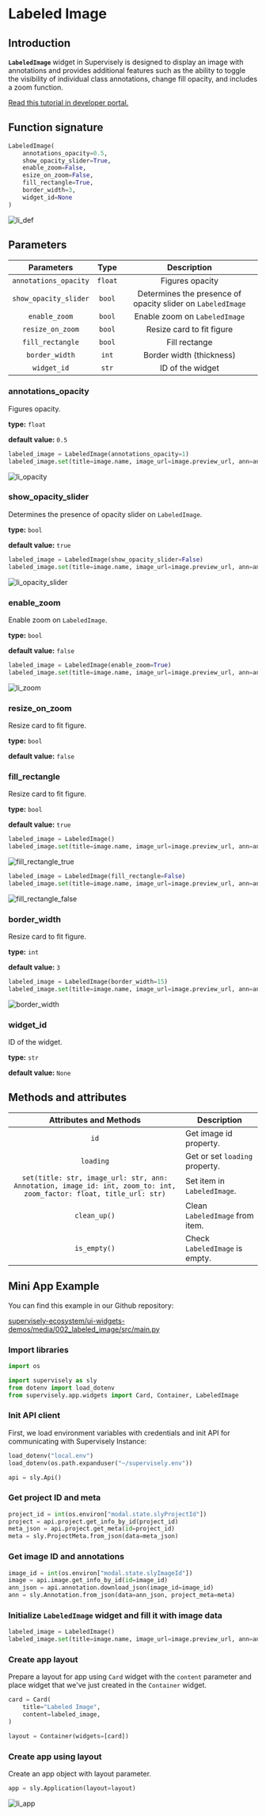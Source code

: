 # Labeled Image

## Introduction

**`LabeledImage`** widget in Supervisely is designed to display an image with annotations and provides additional features such as the ability to toggle the visibility of individual class annotations, change fill opacity, and includes a zoom function.

[Read this tutorial in developer portal.](https://developer.supervise.ly/app-development/apps-with-gui/labeledimage)

## Function signature

```python
LabeledImage(
    annotations_opacity=0.5,
    show_opacity_slider=True,
    enable_zoom=False,
    esize_on_zoom=False,
    fill_rectangle=True,
    border_width=3,
    widget_id=None
)
```

![li_def](https://user-images.githubusercontent.com/79905215/221849681-7266b42f-636e-4068-a0d7-3825034d935b.png)

## Parameters

|      Parameters       |  Type   |                         Description                         |
| :-------------------: | :-----: | :---------------------------------------------------------: |
| `annotations_opacity` | `float` |                       Figures opacity                       |
| `show_opacity_slider` | `bool`  | Determines the presence of opacity slider on `LabeledImage` |
|     `enable_zoom`     | `bool`  |                Enable zoom on `LabeledImage`                |
|   `resize_on_zoom`    | `bool`  |                  Resize card to fit figure                  |
|   `fill_rectangle`    | `bool`  |                        Fill rectange                        |
|    `border_width`     |  `int`  |                  Border width (thickness)                   |
|      `widget_id`      |  `str`  |                      ID of the widget                       |

### annotations_opacity

Figures opacity.

**type:** `float`

**default value:** `0.5`

```python
labeled_image = LabeledImage(annotations_opacity=1)
labeled_image.set(title=image.name, image_url=image.preview_url, ann=ann)
```

![li_opacity](https://user-images.githubusercontent.com/79905215/221849926-66b25fb7-5df1-4398-aff6-7e5f2ba5d3c8.png)

### show_opacity_slider

Determines the presence of opacity slider on `LabeledImage`.

**type:** `bool`

**default value:** `true`

```python
labeled_image = LabeledImage(show_opacity_slider=False)
labeled_image.set(title=image.name, image_url=image.preview_url, ann=ann)
```

![li_opacity_slider](https://user-images.githubusercontent.com/79905215/221851814-bb98e802-9f1d-46d8-983f-c82d4c18c07a.png)

### enable_zoom

Enable zoom on `LabeledImage`.

**type:** `bool`

**default value:** `false`

```python
labeled_image = LabeledImage(enable_zoom=True)
labeled_image.set(title=image.name, image_url=image.preview_url, ann=ann)
```

![li_zoom](https://user-images.githubusercontent.com/79905215/221850680-d6ffdcf8-468f-4663-a29f-09695f45c76f.gif)

### resize_on_zoom

Resize card to fit figure.

**type:** `bool`

**default value:** `false`

### fill_rectangle

Resize card to fit figure.

**type:** `bool`

**default value:** `true`

```python
labeled_image = LabeledImage()
labeled_image.set(title=image.name, image_url=image.preview_url, ann=ann)
```

![fill_rectangle_true](https://user-images.githubusercontent.com/120389559/221583188-6bc606cd-abba-4e92-a342-dced21a093ab.gif)

```python
labeled_image = LabeledImage(fill_rectangle=False)
labeled_image.set(title=image.name, image_url=image.preview_url, ann=ann)
```

![fill_rectangle_false](https://user-images.githubusercontent.com/120389559/221583698-747dcb67-d14a-499a-b3b4-861f100ffd3d.gif)

### border_width

Resize card to fit figure.

**type:** `int`

**default value:** `3`

```python
labeled_image = LabeledImage(border_width=15)
labeled_image.set(title=image.name, image_url=image.preview_url, ann=ann)
```

![border_width](https://user-images.githubusercontent.com/120389559/221584066-de01e206-49cc-4289-b76c-c675be8b6fc5.png)

### widget_id

ID of the widget.

**type:** `str`

**default value:** `None`

## Methods and attributes

|                                               Attributes and Methods                                                | Description                     |
| :-----------------------------------------------------------------------------------------------------------------: | ------------------------------- |
|                                                        `id`                                                         | Get image id property.          |
|                                                      `loading`                                                      | Get or set `loading` property.  |
| `set(title: str, image_url: str, ann: Annotation, image_id: int, zoom_to: int, zoom_factor: float, title_url: str)` | Set item in `LabeledImage`.     |
|                                                    `clean_up()`                                                     | Clean `LabeledImage` from item. |
|                                                    `is_empty()`                                                     | Check `LabeledImage` is empty.  |

## Mini App Example

You can find this example in our Github repository:

[supervisely-ecosystem/ui-widgets-demos/media/002_labeled_image/src/main.py](https://github.com/supervisely-ecosystem/ui-widgets-demos/blob/master/media/002_labeled_image/src/main.py)

### Import libraries

```python
import os

import supervisely as sly
from dotenv import load_dotenv
from supervisely.app.widgets import Card, Container, LabeledImage
```

### Init API client

First, we load environment variables with credentials and init API for communicating with Supervisely Instance:

```python
load_dotenv("local.env")
load_dotenv(os.path.expanduser("~/supervisely.env"))

api = sly.Api()
```

### Get project ID and meta

```python
project_id = int(os.environ["modal.state.slyProjectId"])
project = api.project.get_info_by_id(project_id)
meta_json = api.project.get_meta(id=project_id)
meta = sly.ProjectMeta.from_json(data=meta_json)
```

### Get image ID and annotations

```python
image_id = int(os.environ["modal.state.slyImageId"])
image = api.image.get_info_by_id(id=image_id)
ann_json = api.annotation.download_json(image_id=image_id)
ann = sly.Annotation.from_json(data=ann_json, project_meta=meta)
```

### Initialize `LabeledImage` widget and fill it with image data

```python
labeled_image = LabeledImage()
labeled_image.set(title=image.name, image_url=image.preview_url, ann=ann)
```

### Create app layout

Prepare a layout for app using `Card` widget with the `content` parameter and place widget that we've just created in the `Container` widget.

```python
card = Card(
    title="Labeled Image",
    content=labeled_image,
)

layout = Container(widgets=[card])
```

### Create app using layout

Create an app object with layout parameter.

```python
app = sly.Application(layout=layout)
```

![li_app](https://user-images.githubusercontent.com/79905215/221851475-650b610b-a5c5-4e49-a32c-47d65094ac29.gif)
